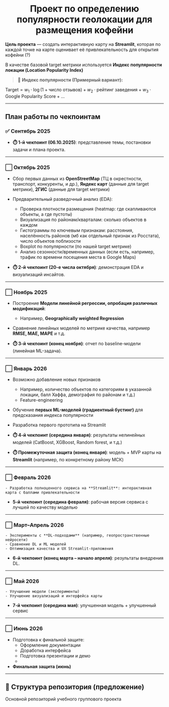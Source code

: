 <h1 align="center">Проект по определению популярности геолокации для размещения кофейни
</h1>

**Цель проекта** — создать интерактивную карту на **Streamlit**, которая по каждой точке на карте оценивает её привлекательность для открытия кофейни (?)

В качестве базовой target метрики используется **Индекс популярности локации (Location Popularity Index)**

> 🎯 **Индекс популярности (Примерный вариант):**
>
$\text{Target} = w_1 \cdot \log(1 + \text{число отзывов}) + 
w_2 \cdot \text{рейтинг заведения} + 
w_3 \cdot \text{Google Popularity Score} + ...$

---

## План работы по чекпоинтам

### ✅ Сентябрь 2025  
- **⏱️ 1-й чекпоинт (06.10.2025)**: представление темы, постановки задачи и плана проекта.

---

### ⬜ Октябрь 2025
  - Сбор первых данных из **OpenStreetMap** (ТЦ в окрестности, транспорт, конкуренты, и др.), **Яндекс карт** (данные для target метрики), **2ГИС** (данные для target метрики)
  - Предварительный разведочный анализ (EDA):  
    - Проверка плотности размещения (heatmap: где скапливаются объекты, а где пустоты)
    - Визуализация по районам/кварталам: сколько объектов в каждом
    - Гистограммы по ключевым признакам: расстояния, населённость районов (мб как отдельный признак из Росстата), число объектов поблизости
    - Boxplot по популярности (по нашей target метрике)
    - Анализ сезонности/временных данных (если есть, например, трафик по времени посещения места в Google Maps)

- **⏱️ 2-й чекпоинт (20-е числа октября)**: демонстрация EDA и визуализаций инсайтов.

---

### ⬜ Ноябрь 2025 
  - Построение **Модели линейной регрессии, опробация различных модификаций**:
    - Например, **Geographically weighted Regression**
  - Сравнение линейных моделей по метрике качества, например **RMSE, MAE, MAPE** и т.д.
    
- **⏱️ 3-й чекпоинт (конец ноября)**: отчет по baseline-модели (линейная ML-задача).

---

### ⬜ Январь 2026
  - Возможно добавление новых признаков
    - Например, количество объектов по категориям в указанной локации, балл Хаффа, демография по районам и т.д.)
    - Feature-engineering 
  - Обучение **первых ML-моделей (градиентный бустинг)** для предсказания индекса популярности
  - Разработка первого прототипа на Streamlit
    
- **⏱️ 4-й чекпоинт (середина января)**: результаты нелинейных моделей (CatBoost, XGBoost, Random forest, и т.д.)
   
- **⏱️ Промежуточная защита (конец января)**: модель + MVP карты на **Streamlit** (например, по конкретному району МСК)

---

### ⬜ Февраль 2026
    - Разработка полноценного сервиса на **Streamlit**: интерактивная карта с баллами привлекательности 
    
- **5-й чекпоинт (середина февраля)**: рабочая версия сервиса с лучшей по качеству моделью 

---

### ⬜ Март–Апрель 2026
    - Эксперименты с **DL-подходами** (например, геопространственные нейросети) 
    - Сравнение DL и ML моделей
    - Оптимизация качества и UX Streamlit-приложения
    
- **6-й чекпоинт (конец марта – начало апреля)**: результаты внедрения DL.

---

### ⬜ Май 2026
    - Улучшение модели (эксперименты)
    - Улучшение визуализаций и интерфейса карты
    
- **7-й чекпоинт (середина мая)**: улучшенная модель + улучшенный сервис

---

### ⬜ Июнь 2026
  - Подготовка к финальной защите:  
    - Оформление документации  
    - Доработка интерфейса  
    - Подготовка презентации и демо
    -   
- **Финальная защита (июнь)**

---

## 📂 Структура репозитория (предложение)

Основной репозиторий учебного группового проекта
